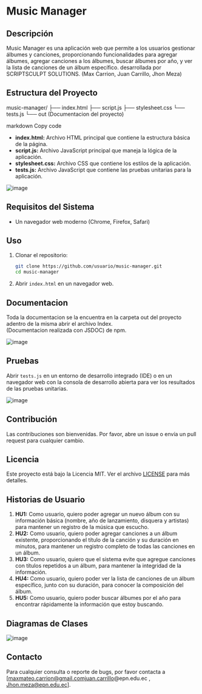 # Music Manager

## Descripción
Music Manager es una aplicación web que permite a los usuarios gestionar álbumes y canciones, proporcionando funcionalidades para agregar álbumes, agregar canciones a los álbumes, buscar álbumes por año, y ver la lista de canciones de un álbum específico. desarrollada por SCRIPTSCULPT SOLUTIONS. (Max Carrion, Juan Carrillo, Jhon Meza)

## Estructura del Proyecto
music-manager/
├── index.html
├── script.js
├── stylesheet.css
└── tests.js
└── out (Documentacion del proyecto)

markdown
Copy code

- **index.html:** Archivo HTML principal que contiene la estructura básica de la página.
- **script.js:** Archivo JavaScript principal que maneja la lógica de la aplicación.
- **stylesheet.css:** Archivo CSS que contiene los estilos de la aplicación.
- **tests.js:** Archivo JavaScript que contiene las pruebas unitarias para la aplicación.

![image](https://github.com/MaxCar31/Music-Manager/assets/141116497/6e4e573f-6a02-4f43-9a63-2832829664f9)


## Requisitos del Sistema
- Un navegador web moderno (Chrome, Firefox, Safari)

## Uso
1. Clonar el repositorio:
    ```sh
    git clone https://github.com/usuario/music-manager.git
    cd music-manager
    ```

2. Abrir `index.html` en un navegador web.

## Documentacion

Toda la documentacion se la encuentra en la carpeta out del proyecto adentro de la misma abrir el archivo Index.  
(Documentacion realizada con JSDOC) de npm. 

![image](https://github.com/MaxCar31/Music-Manager/assets/141116497/258afc48-c478-4fc3-92d6-922a400a19b2)


## Pruebas
Abrir `tests.js` en un entorno de desarrollo integrado (IDE) o en un navegador web con la consola de desarrollo abierta para ver los resultados de las pruebas unitarias.

![image](https://github.com/MaxCar31/Music-Manager/assets/141116497/eda778f7-a2de-40f1-88c0-ed4e656958a8)


## Contribución
Las contribuciones son bienvenidas. Por favor, abre un issue o envía un pull request para cualquier cambio.

## Licencia
Este proyecto está bajo la Licencia MIT. Ver el archivo [LICENSE](LICENSE) para más detalles.

## Historias de Usuario
1. **HU1:** Como usuario, quiero poder agregar un nuevo álbum con su información básica (nombre, año de lanzamiento, disquera y artistas) para mantener un registro de la música que escucho.
2. **HU2:** Como usuario, quiero poder agregar canciones a un álbum existente, proporcionando el título de la canción y su duración en minutos, para mantener un registro completo de todas las canciones en un álbum.
3. **HU3:** Como usuario, quiero que el sistema evite que agregue canciones con títulos repetidos a un álbum, para mantener la integridad de la información.
4. **HU4:** Como usuario, quiero poder ver la lista de canciones de un álbum específico, junto con su duración, para conocer la composición del álbum.
5. **HU5:** Como usuario, quiero poder buscar álbumes por el año para encontrar rápidamente la información que estoy buscando.

## Diagramas de Clases
![image](https://github.com/MaxCar31/Music-Manager/assets/141116497/4da9e7ff-e8de-4df5-816e-d4b212817789)

## Contacto
Para cualquier consulta o reporte de bugs, por favor contacta a [maxmateo.carrion@gmail.comjuan.carrillo@epn.edu.ec , Jhon.meza@epn.edu.ec].
